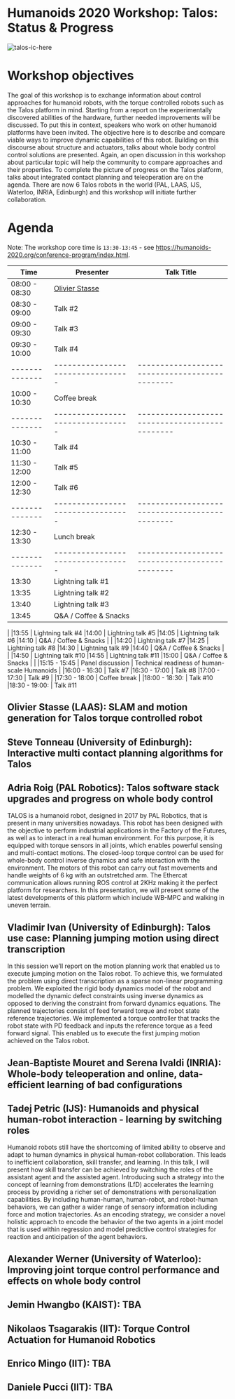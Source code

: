 Humanoids 2020 Workshop: Talos: Status & Progress
=================================================

![talos-ic-here](talos_grooup.png)

# Workshop objectives
The goal of this workshop is to exchange information about control approaches for humanoid robots,  with the torque controlled robots such as the Talos platform in mind. Starting from a report on the experimentally discovered abilities of the hardware, further needed improvements will be discussed. To put this in context, speakers who work on other humanoid platforms have been invited. The objective here is to describe and compare viable ways to improve dynamic capabilities of this robot. Building on this discourse about structure and actuators, talks about whole body control control solutions are presented. Again, an open discussion in this workshop about particular topic will help the community to compare approaches and their properties. To complete the picture of progress on the Talos platform, talks about integrated contact planning and teleoperation are on the agenda. There are now 6 Talos robots in the world (PAL, LAAS, IJS, Waterloo, INRIA, Edinburgh) and this workshop will initiate further collaboration.


# Agenda

Note: The workshop core time is `13:30-13:45` - see https://humanoids-2020.org/conference-program/index.html.

| Time         | Presenter                       | Talk Title                                   |
|--------------|---------------------------------|----------------------------------------------|
|08:00 - 08:30 | [Olivier Stasse](#stasse)       |                                              |
|08:30 - 09:00 | Talk #2                         |                                              |
|09:00 - 09:30 | Talk #3                         |                                              |
|09:30 - 10:00 | Talk #4                         |                                              |
|--------------|---------------------------------|----------------------------------------------|
|10:00 - 10:30 |Coffee break                     |                                              |
|--------------|---------------------------------|----------------------------------------------|
|10:30 - 11:00 | Talk #4                          |                                              |
|11:30 - 12:00 | Talk #5                          |                                              |
|12:00 - 12:30 | Talk #6                          |                                              |
|--------------|---------------------------------|----------------------------------------------|
|12:30 - 13:30 | Lunch break                 
|--------------|---------------------------------|----------------------------------------------|
|13:30         | Lightning talk #1
|13:35         | Lightning talk #2
|13:40         | Lightning talk #3
|13:45         | Q&A / Coffee & Snacks
|
|13:55         | Lightning talk #4
|14:00         | Lightning talk #5
|14:05         | Lightning talk #6
|14:10         | Q&A / Coffee & Snacks |
|
|14:20         | Lightning talk #7
|14:25         | Lightning talk #8
|14:30         | Lightning talk #9
|14:40         | Q&A / Coffee & Snacks |
|
|14:50         | Lightning talk #10
|14:55         | Lightning talk #11
|15:00         | Q&A / Coffee & Snacks |
|
|15:15 - 15:45 | Panel discussion | Technical readiness of human-scale Humanoids
|
|16:00 - 16:30 | Talk #7
|16:30 - 17:00 | Talk #8
|17:00 - 17:30 | Talk #9
|
|17:30 - 18:00 | Coffee break
|
|18:00 - 18:30: | Talk #10
|18:30 - 19:00: | Talk #11 


## <a name="stasse"></a> Olivier Stasse (LAAS): SLAM and motion generation for Talos torque controlled robot

## Steve Tonneau (University of Edinburgh): Interactive multi contact planning algorithms for Talos


## Adria Roig (PAL Robotics): Talos software stack upgrades and progress on whole body control
TALOS is a humanoid robot, designed in 2017 by PAL Robotics, that is present in many universities nowadays. This robot has been designed with the objective to perform industrial applications in the Factory of the Futures, as well as to interact in a real human environment. For this purpose, it is equipped with torque sensors in all joints, which enables powerful sensing and multi-contact motions. The closed-loop torque control can be used for whole-body control inverse dynamics and safe interaction with the environment. The motors of this robot can carry out fast movements and handle weights of 6 kg with an outstretched arm. The Ethercat communication allows running ROS control at 2KHz making it the perfect platform for researchers. In this presentation, we will present some of the latest developments of this platform which include WB-MPC and walking in uneven terrain.

## Vladimir Ivan (University of Edinburgh): Talos use case: Planning jumping motion using direct transcription
In this session we’ll report on the motion planning work that enabled us to execute jumping motion on the Talos robot. To achieve this, we formulated the problem using direct transcription as a sparse non-linear programming problem. We exploited the rigid body dynamics model of the robot and modelled the dynamic defect constraints using inverse dynamics as opposed to deriving the constraint from forward dynamics equations. The planned trajectories consist of feed forward torque and robot state reference trajectories. We implemented a torque controller that tracks the robot state with PD feedback and inputs the reference torque as a feed forward signal. This enabled us to execute the first jumping motion achieved on the Talos robot.

## Jean-Baptiste Mouret and Serena Ivaldi (INRIA): Whole-body teleoperation and online, data-efficient learning of bad configurations

## Tadej Petric (IJS): Humanoids and physical human-robot interaction - learning by switching roles
Humanoid robots still have the shortcoming of limited ability to observe and adapt to human dynamics in physical human-robot collaboration. This leads to inefficient collaboration, skill transfer, and learning. In this talk, I will present how skill transfer can be achieved by switching the roles of the assistant agent and the assisted agent. Introducing such a strategy into the concept of learning from demonstrations (LfD) accelerates the learning process by providing a richer set of demonstrations with personalization capabilities. By including human-human, human-robot, and robot-human behaviors, we can gather a wider range of sensory information including force and motion trajectories. As an encoding strategy, we consider a novel holistic approach to encode the behavior of the two agents in a joint model that is used within regression and model predictive control strategies for reaction and anticipation of the agent behaviors.

## Alexander Werner (University of Waterloo): Improving joint torque control performance and effects on whole body control

## Jemin Hwangbo (KAIST): TBA

## Nikolaos Tsagarakis (IIT): Torque Control Actuation for Humanoid Robotics
## Enrico Mingo (IIT): TBA
## Daniele Pucci (IIT): TBA
